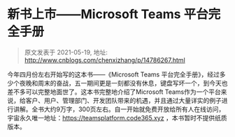 # 新书上市——Microsoft Teams 平台完全手册 
> 原文发表于 2021-05-19, 地址: http://www.cnblogs.com/chenxizhang/p/14786267.html 


今年四月份左右开始写的这本书——《Microsoft Teams 平台完全手册》，经过多少个夜晚和周末的奋战，五一期间更是一刻都没有休息，键盘写坏一个，到今天也差不多可以完整地面世了。这本书完整地介绍了Microsoft Teams作为一个平台来说，给客户、用户、管理部门、开发团队带来的机遇，并且通过大量详实的例子进行讲解。全书大约9万字，300页左右。自一开始就免费开放给所有人在线访问，宇宙永久唯一地址：https://teamsplatform.code365.xyz ，本书暂时不提供纸质版本。